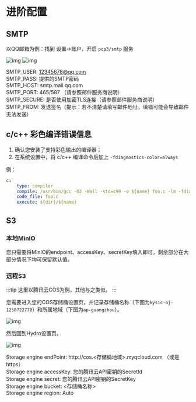 # 进阶配置

## SMTP

以QQ邮箱为例：找到 设置->账户，开启 `pop3/smtp` 服务

![img](https://img.undefined.moe:38443/images/2020/09/27/image.png)
![img](https://img.undefined.moe:38443/images/2020/09/27/imagecc5ff47b38c45417.png)

SMTP_USER: 12345678@qq.com  
SMTP_PASS: 提供的SMTP密码  
SMTP_HOST: smtp.mail.qq.com  
SMTP_PORT: 465/587 （请参照邮件服务商说明）  
SMTP_SECURE: 是否使用加密TLS连接（请参照邮件服务商说明）  
SMTP_FROM: 发送签名（提示：若不清楚请填写邮件地址，填错可能会导致邮件无法发送）

## c/c++ 彩色编译错误信息

1. 确认您安装了支持彩色输出的编译器；
2. 在系统设置中，将 c/c++ 编译命令后加上 `-fdiagnostics-color=always`

例：

```yml
c:
    type: compiler
    compile: /usr/bin/gcc -O2 -Wall -std=c99 -o ${name} foo.c -lm -fdiagnostics-color=always
    code_file: foo.c
    execute: ${dir}/${name}
```

## S3

### 本地MinIO

您只需要将MinIO的endpoint、accessKey、secretKey填入即可，剩余部分在大部分情况下均可保留默认值。

### 远程S3

:::tip
这里以腾讯云COS为例，其他与之类似。
:::

您需要进入您的COS存储桶设置页，并记录存储桶名称（下图为`kysic-oj-1258722770`）和所属地域（下图为`ap-guangzhou`）。

![img](https://img-kysic-1258722770.file.myqcloud.com/f48d555379e48c400d68e4dcf2e4964a/734373bb6bf8b.png)

然后回到Hydro设置页。

![img](https://img-kysic-1258722770.file.myqcloud.com/c482632b11639a890831f8c67f37dd9d/10b2bc5a51c0c.png)

Storage engine endPoint: http://cos.<存储桶地域>.myqcloud.com （或是https）  
Storage engine accessKey: 您的腾讯云API密钥的SecretId  
Storage engine secret: 您的腾讯云API密钥的SecretKey  
Storage engine bucket: <存储桶名称>  
Storage engine region: Auto